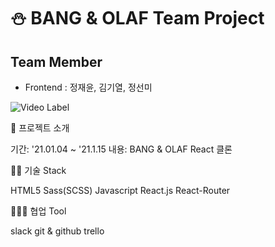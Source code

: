 # ⛄ BANG & OLAF Team Project

## Team Member
* Frontend : 정재윤, 김기열, 정선미

<img src="https://camo.githubusercontent.com/8047ca7dfd813c62209ba60718ddf2c3e13c8a34d06f2e18962e8b92e82f53b1/687474703a2f2f696d672e796f75747562652e636f6d2f76692f6f323939536c6c736f74382f302e6a7067" alt="Video Label" data-canonical-src="http://img.youtube.com/vi/o299Sllsot8/0.jpg" style="max-width:100%;">

🤔 프로젝트 소개

기간: '21.01.04 ~ '21.1.15
내용: BANG & OLAF React 클론


🧑‍💻 기술 Stack

HTML5
Sass(SCSS)
Javascript
React.js
React-Router


👨‍👨‍👦 협업 Tool

slack
git & github
trello
